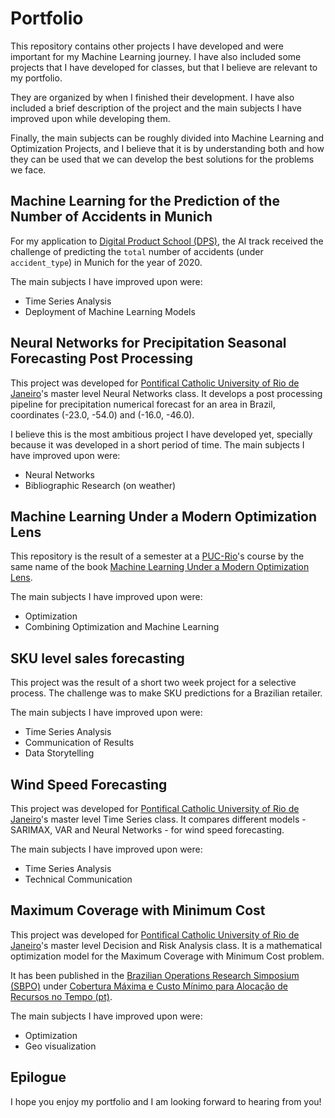 # Portfolio

This repository contains other projects I have developed and were important for my Machine Learning journey. I have also included some projects that I have developed for classes, but that I believe are relevant to my portfolio.

They are organized by when I finished their development. I have also included a brief description of the project and the main subjects I have improved upon while developing them. 

Finally, the main subjects can be roughly divided into Machine Learning and Optimization Projects, and I believe that it is by understanding both and how they can be used that we can develop the best solutions for the problems we face.

## Machine Learning for the Prediction of the Number of Accidents in Munich

For my application to [Digital Product School (DPS)](https://www.digitalproductschool.io/), the AI track received the challenge of predicting the `total` number of accidents (under `accident_type`) in Munich for the year of 2020. 

The main subjects I have improved upon were:

- Time Series Analysis
- Deployment of Machine Learning Models

## Neural Networks for Precipitation Seasonal Forecasting Post Processing

This project was developed for [Pontifical Catholic University of Rio de Janeiro](https://www.puc-rio.br/english/)'s master level Neural Networks class. It develops a post processing pipeline for precipitation numerical forecast for an area in Brazil, coordinates (-23.0, -54.0) and (-16.0, -46.0).

I believe this is the most ambitious project I have developed yet, specially because it was developed in a short period of time. The main subjects I have improved upon were:

- Neural Networks
- Bibliographic Research (on weather)

## Machine Learning Under a Modern Optimization Lens

This repository is the result of a semester at a [PUC-Rio](https://www.puc-rio.br/index.html)'s course by the same name of the book [Machine Learning Under a Modern Optimization Lens](https://www.dynamic-ideas.com/books/machine-learning-under-a-modern-optimization-lens).

The main subjects I have improved upon were:

- Optimization
- Combining Optimization and Machine Learning

## SKU level sales forecasting

This project was the result of a short two week project for a selective process. The challenge was to make SKU predictions for a Brazilian retailer.

The main subjects I have improved upon were:

- Time Series Analysis
- Communication of Results
- Data Storytelling

## Wind Speed Forecasting

This project was developed for [Pontifical Catholic University of Rio de Janeiro](https://www.puc-rio.br/english/)'s master level Time Series class. It compares different models - SARIMAX, VAR and Neural Networks - for wind speed forecasting.

The main subjects I have improved upon were:

- Time Series Analysis
- Technical Communication

## Maximum Coverage with Minimum Cost

This project was developed for [Pontifical Catholic University of Rio de Janeiro](https://www.puc-rio.br/english/)'s master level Decision and Risk Analysis class. It is a mathematical optimization model for the Maximum Coverage with Minimum Cost problem.

It has been published in the [Brazilian Operations Research Simposium (SBPO)](https://proceedings.science/sbpo/sbpo-2022) under [Cobertura Máxima e Custo Mínimo para Alocação de Recursos no Tempo (pt)](https://proceedings.science/sbpo/sbpo-2022/trabalhos/cobertura-maxima-e-custo-minimo-para-alocacao-de-recursos-no-tempo?lang=pt-br).

The main subjects I have improved upon were:

- Optimization
- Geo visualization

## Epilogue

I hope you enjoy my portfolio and I am looking forward to hearing from you!
